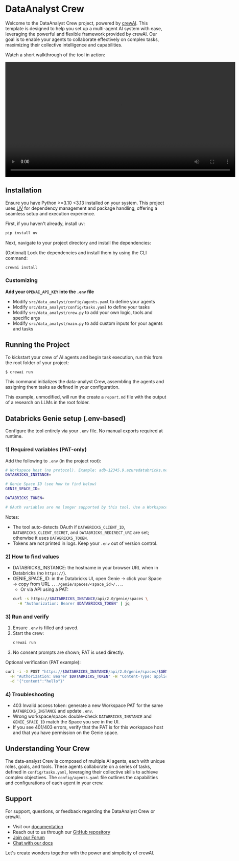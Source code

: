 # DataAnalyst Crew

Welcome to the DataAnalyst Crew project, powered by [crewAI](https://crewai.com). This template is designed to help you set up a multi-agent AI system with ease, leveraging the powerful and flexible framework provided by crewAI. Our goal is to enable your agents to collaborate effectively on complex tasks, maximizing their collective intelligence and capabilities.

Watch a short walkthrough of the tool in action:

<video src="assets/demo-recording.mp4" controls width="720"></video>

## Installation

Ensure you have Python >=3.10 <3.13 installed on your system. This project uses [UV](https://docs.astral.sh/uv/) for dependency management and package handling, offering a seamless setup and execution experience.

First, if you haven't already, install uv:

```bash
pip install uv
```

Next, navigate to your project directory and install the dependencies:

(Optional) Lock the dependencies and install them by using the CLI command:
```bash
crewai install
```
### Customizing

**Add your `OPENAI_API_KEY` into the `.env` file**

- Modify `src/data_analyst/config/agents.yaml` to define your agents
- Modify `src/data_analyst/config/tasks.yaml` to define your tasks
- Modify `src/data_analyst/crew.py` to add your own logic, tools and specific args
- Modify `src/data_analyst/main.py` to add custom inputs for your agents and tasks

## Running the Project

To kickstart your crew of AI agents and begin task execution, run this from the root folder of your project:

```bash
$ crewai run
```

This command initializes the data-analyst Crew, assembling the agents and assigning them tasks as defined in your configuration.

This example, unmodified, will run the create a `report.md` file with the output of a research on LLMs in the root folder.

## Databricks Genie setup (.env-based)

Configure the tool entirely via your `.env` file. No manual exports required at runtime.

### 1) Required variables (PAT-only)

Add the following to `.env` (in the project root):

```bash
# Workspace host (no protocol). Example: adb-12345.9.azuredatabricks.net or <workspace>.cloud.databricks.com
DATABRICKS_INSTANCE=

# Genie Space ID (see how to find below)
GENIE_SPACE_ID=

DATABRICKS_TOKEN=

# OAuth variables are no longer supported by this tool. Use a Workspace PAT instead.
```

Notes:
- The tool auto-detects OAuth if `DATABRICKS_CLIENT_ID`, `DATABRICKS_CLIENT_SECRET`, and `DATABRICKS_REDIRECT_URI` are set; otherwise it uses `DATABRICKS_TOKEN`.
- Tokens are not printed in logs. Keep your `.env` out of version control.

### 2) How to find values

- DATABRICKS_INSTANCE: the hostname in your browser URL when in Databricks (no `https://`).
- GENIE_SPACE_ID: in the Databricks UI, open Genie → click your Space → copy from URL `.../genie/spaces/<space_id>/...`.
  - Or via API using a PAT:
  ```bash
  curl -s https://$DATABRICKS_INSTANCE/api/2.0/genie/spaces \
    -H "Authorization: Bearer $DATABRICKS_TOKEN" | jq
  ```

### 3) Run and verify

1. Ensure `.env` is filled and saved.
2. Start the crew:
   ```bash
   crewai run
   ```
3. No consent prompts are shown; PAT is used directly.

Optional verification (PAT example):
```bash
curl -i -X POST "https://$DATABRICKS_INSTANCE/api/2.0/genie/spaces/$GENIE_SPACE_ID/start-conversation" \
  -H "Authorization: Bearer $DATABRICKS_TOKEN" -H "Content-Type: application/json" \
  -d '{"content":"hello"}'
```

### 4) Troubleshooting

- 403 Invalid access token: generate a new Workspace PAT for the same `DATABRICKS_INSTANCE` and update `.env`.
- Wrong workspace/space: double-check `DATABRICKS_INSTANCE` and `GENIE_SPACE_ID` match the Space you see in the UI.
- If you see 401/403 errors, verify that the PAT is for this workspace host and that you have permission on the Genie space.

## Understanding Your Crew

The data-analyst Crew is composed of multiple AI agents, each with unique roles, goals, and tools. These agents collaborate on a series of tasks, defined in `config/tasks.yaml`, leveraging their collective skills to achieve complex objectives. The `config/agents.yaml` file outlines the capabilities and configurations of each agent in your crew.

## Support

For support, questions, or feedback regarding the DataAnalyst Crew or crewAI.
- Visit our [documentation](https://docs.crewai.com)
- Reach out to us through our [GitHub repository](https://github.com/joaomdmoura/crewai)
- [Join our Forum](https://community.crewai.com)
- [Chat with our docs](https://chatg.pt/DWjSBZn)

Let's create wonders together with the power and simplicity of crewAI.
